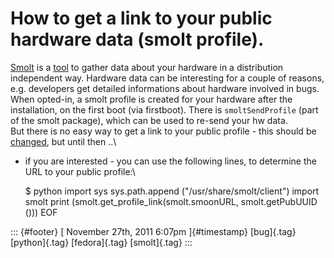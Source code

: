How to get a link to your public hardware data (smolt profile).
===============================================================

[Smolt](http://smolts.org/) is a
[tool](https://fedorahosted.org/smolt/wiki) to gather data about your
hardware in a distribution independent way. Hardware data can be
interesting for a couple of reasons, e.g. developers get detailed
informations about hardware involved in bugs.\
When opted-in, a smolt profile is created for your hardware after the
installation, on the first boot (via firstboot). There is
`smoltSendProfile` (part of the smolt package), which can be used to
re-send your hw data.\
But there is no easy way to get a link to your public profile - this
should be [changed](https://bugzilla.redhat.com/show_bug.cgi?id=757515),
but until then ..\
- if you are interested - you can use the following lines, to determine
the URL to your public profile:\

    $ python import sys
    sys.path.append ("/usr/share/smolt/client")
    import smolt 
    print (smolt.get_profile_link(smolt.smoonURL, smolt.getPubUUID ()))
    EOF

::: {#footer}
[ November 27th, 2011 6:07pm ]{#timestamp} [bug]{.tag} [python]{.tag}
[fedora]{.tag} [smolt]{.tag}
:::

